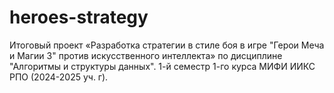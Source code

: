 # heroes-strategy
Итоговый проект «Разработка стратегии в стиле боя в игре "Герои Меча и Магии 3" против искусственного интеллекта» по дисциплине "Алгоритмы и структуры данных". 1-й семестр 1-го курса МИФИ ИИКС РПО (2024-2025 уч. г).
